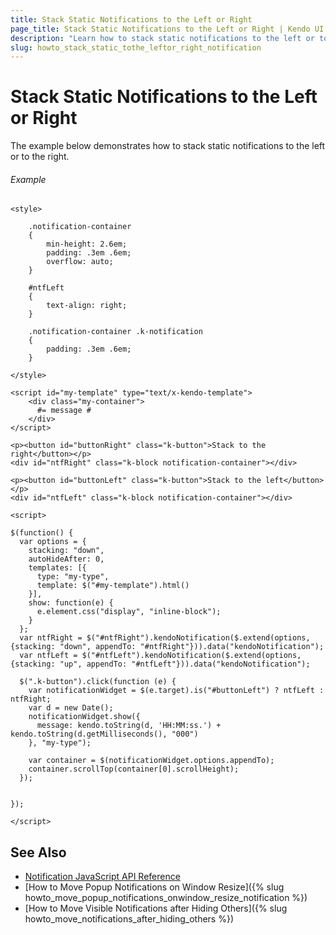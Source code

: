 ```yaml
---
title: Stack Static Notifications to the Left or Right
page_title: Stack Static Notifications to the Left or Right | Kendo UI Notification
description: "Learn how to stack static notifications to the left or to the right in the Kendo UI Notfication widget."
slug: howto_stack_static_tothe_leftor_right_notification
---
```


# Stack Static Notifications to the Left or Right

The example below demonstrates how to stack static notifications to the left or to the right.

###### Example

```dojo
<style>

    .notification-container
    {
        min-height: 2.6em;
        padding: .3em .6em;
        overflow: auto;
    }

    #ntfLeft
    {
        text-align: right;
    }

    .notification-container .k-notification
    {
        padding: .3em .6em;
    }

</style>

<script id="my-template" type="text/x-kendo-template">
    <div class="my-container">
      #= message #
    </div>
</script>

<p><button id="buttonRight" class="k-button">Stack to the right</button></p>
<div id="ntfRight" class="k-block notification-container"></div>

<p><button id="buttonLeft" class="k-button">Stack to the left</button></p>
<div id="ntfLeft" class="k-block notification-container"></div>

<script>

$(function() {
  var options = {
    stacking: "down",
    autoHideAfter: 0,
    templates: [{
      type: "my-type",
      template: $("#my-template").html()
    }],
    show: function(e) {
      e.element.css("display", "inline-block");
    }
  };
  var ntfRight = $("#ntfRight").kendoNotification($.extend(options, {stacking: "down", appendTo: "#ntfRight"})).data("kendoNotification");
  var ntfLeft = $("#ntfLeft").kendoNotification($.extend(options, {stacking: "up", appendTo: "#ntfLeft"})).data("kendoNotification");

  $(".k-button").click(function (e) {
    var notificationWidget = $(e.target).is("#buttonLeft") ? ntfLeft : ntfRight;
    var d = new Date();
    notificationWidget.show({
      message: kendo.toString(d, 'HH:MM:ss.') + kendo.toString(d.getMilliseconds(), "000")
    }, "my-type");

    var container = $(notificationWidget.options.appendTo);
    container.scrollTop(container[0].scrollHeight);
  });


});

</script>
```

## See Also

* [Notification JavaScript API Reference](/api/javascript/ui/notification)
* [How to Move Popup Notifications on Window Resize]({% slug howto_move_popup_notifications_onwindow_resize_notification %})
* [How to Move Visible Notifications after Hiding Others]({% slug howto_move_notifications_after_hiding_others %})
